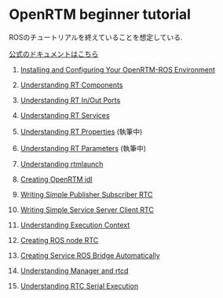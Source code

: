 # OpenRTM beginner tutorial

ROSのチュートリアルを終えていることを想定している.

[公式のドキュメントはこちら](https://www.openrtm.org/openrtm/ja/doc/developersguide)

1. [Installing and Configuring Your OpenRTM-ROS Environment](https://github.com/Naoki-Hiraoka/rtmros_beginner_tutorial/blob/master/openrtm_beginner_tutorial/Installing_and_Configuring_Your_OpenRTM-ROS_Environment.md)

2. [Understanding RT Components](https://github.com/Naoki-Hiraoka/rtmros_beginner_tutorial/blob/master/openrtm_beginner_tutorial/Understanding_RT_Components.md)

3. [Understanding RT In/Out Ports](https://github.com/Naoki-Hiraoka/rtmros_beginner_tutorial/blob/master/openrtm_beginner_tutorial/Understanding_RT_In_Out_Ports.md)

4. [Understanding RT Services](https://github.com/Naoki-Hiraoka/rtmros_beginner_tutorial/blob/master/openrtm_beginner_tutorial/Understanding_RT_Services.md)

5. [Understanding RT Properties](https://github.com/Naoki-Hiraoka/rtmros_beginner_tutorial/blob/master/openrtm_beginner_tutorial/Understanding_RT_Properties.md) (執筆中)

6. [Understanding RT Parameters](https://github.com/Naoki-Hiraoka/rtmros_beginner_tutorial/blob/master/openrtm_beginner_tutorial/Understanding_RT_Parameters.md) (執筆中)

7. [Understanding rtmlaunch](https://github.com/Naoki-Hiraoka/rtmros_beginner_tutorial/blob/master/openrtm_beginner_tutorial/Understanding_rtmlaunch.md)

8. [Creating OpenRTM idl](https://github.com/Naoki-Hiraoka/rtmros_beginner_tutorial/blob/master/openrtm_beginner_tutorial/Creating_OpenRTM_idl.md)

9. [Writing Simple Publisher Subscriber RTC](https://github.com/Naoki-Hiraoka/rtmros_beginner_tutorial/blob/master/openrtm_beginner_tutorial/Writing_Simple_Publisher_Subscriber_RTC.md)

10. [Writing Simple Service Server Client RTC](https://github.com/Naoki-Hiraoka/rtmros_beginner_tutorial/blob/master/openrtm_beginner_tutorial/Writing_Simple_Service_Server_Client_RTC.md)

11. [Understanding Execution Context](https://github.com/Naoki-Hiraoka/rtmros_beginner_tutorial/blob/master/openrtm_beginner_tutorial/Understanding_Execution_Context.md)

12. [Creating ROS node RTC](https://github.com/Naoki-Hiraoka/rtmros_beginner_tutorial/blob/master/openrtm_beginner_tutorial/Creating_ROS_node_RTC.md)

13. [Creating Service ROS Bridge Automatically](https://github.com/Naoki-Hiraoka/rtmros_beginner_tutorial/blob/master/openrtm_beginner_tutorial/Creating_Service_ROS_Bridge_Automatically.md)

14. [Understanding Manager and rtcd](https://github.com/Naoki-Hiraoka/rtmros_beginner_tutorial/blob/master/openrtm_beginner_tutorial/Understanding_Manager_and_rtcd.md)

15. [Understanding RTC Serial Execution](https://github.com/Naoki-Hiraoka/rtmros_beginner_tutorial/blob/master/openrtm_beginner_tutorial/Understanding_RTC_Serial_Execution.md)
